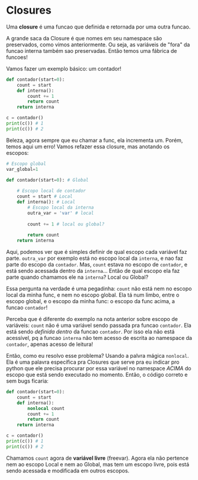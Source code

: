 # Closures

Uma **closure** é uma funcao que definida e retornada por uma outra funcao.

A grande saca da Closure é que nomes em seu namespace são preservados, como vimos anteriormente. Ou seja, as variáveis de "fora" da funcao interna também sao preservadas. Então temos uma fábrica de funcoes!

Vamos fazer um exemplo básico: um contador!

```python
def contador(start=0):
    count = start
    def interna():
        count += 1
        return count
    return interna

c = contador()
print(c()) # 1
print(c()) # 2
```

Beleza, agora sempre que eu chamar a func, ela incrementa um. Porém, temos aqui um erro! Vamos refazer essa closure, mas anotando os escopos:

```python
# Escopo global
var_global=1

def contador(start=0): # Global
    
    # Escopo local de contador
    count = start # Local
    def interna(): # Local
        # Escopo local da interna
        outra_var = 'var' # local
        
        count += 1 # local ou global?
        
        return count
    return interna
```

Aqui, podemos ver que é simples definir de qual escopo cada variável faz parte. `outra_var` por exemplo está no escopo local da `interna`, e nao faz parte do escopo da `contador`. Mas, `count` estava no escopo de `contador`, e está sendo acessada dentro da `interna`... Então de qual escopo ela faz parte quando chamamos ele na `interna`? Local ou Global?

Essa pergunta na verdade é uma pegadinha: `count` não está nem no escopo local da minha func, e nem no escopo global. Ela tá num limbo, entre o escopo global, e o escopo da minha func: o escopo da func acima, a funcao `contador`!

Perceba que é diferente do exemplo na nota anterior sobre escopo de variáveis: `count` não é uma variável sendo passada pra funcao `contador`. Ela está sendo *definida dentro* da funcao `contador`. Por isso ela não está acessível, pq a funcao `interna` não tem acesso de escrita ao namespace da `contador`, apenas acesso de leitura!

Então, como eu resolvo esse problema? Usando a palvra mágica `nonlocal`. Ela é uma palavra específica pra Closures que serve pra eu indicar pro python que ele precisa procurar por essa variável no namespace *ACIMA* do escopo que está sendo executado no momento. Então, o código correto e sem bugs ficaria:

```python
def contador(start=0):
    count = start
    def interna():
        nonlocal count
        count += 1
        return count
    return interna

c = contador()
print(c()) # 1
print(c()) # 2
```

Chamamos `count` agora de **variável livre** (freevar). Agora ela não pertence nem ao escopo Local e nem ao Global, mas tem um escopo livre, pois está sendo acessada e modificada em outros escopos.
